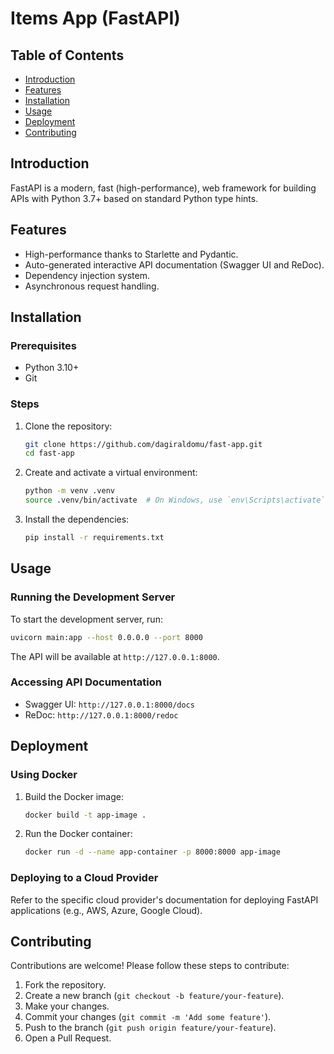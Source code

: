 
# Items App (FastAPI)

## Table of Contents
- [Introduction](#introduction)
- [Features](#features)
- [Installation](#installation)
- [Usage](#usage)
- [Deployment](#deployment)
- [Contributing](#contributing)

## Introduction
FastAPI is a modern, fast (high-performance), web framework for building APIs with Python 3.7+ based on standard Python type hints.

## Features
- High-performance thanks to Starlette and Pydantic.
- Auto-generated interactive API documentation (Swagger UI and ReDoc).
- Dependency injection system.
- Asynchronous request handling.

## Installation

### Prerequisites
- Python 3.10+
- Git

### Steps
1. Clone the repository:
    ```bash
    git clone https://github.com/dagiraldomu/fast-app.git
    cd fast-app
    ```

2. Create and activate a virtual environment:
    ```bash
    python -m venv .venv
    source .venv/bin/activate  # On Windows, use `env\Scripts\activate`
    ```

3. Install the dependencies:
    ```bash
    pip install -r requirements.txt
    ```

## Usage

### Running the Development Server
To start the development server, run:
```bash
uvicorn main:app --host 0.0.0.0 --port 8000
```
The API will be available at `http://127.0.0.1:8000`.

### Accessing API Documentation
- Swagger UI: `http://127.0.0.1:8000/docs`
- ReDoc: `http://127.0.0.1:8000/redoc`

## Deployment
### Using Docker
1. Build the Docker image:
    ```bash
    docker build -t app-image .
    ```

2. Run the Docker container:
    ```bash
    docker run -d --name app-container -p 8000:8000 app-image
    ```

### Deploying to a Cloud Provider
Refer to the specific cloud provider's documentation for deploying FastAPI applications (e.g., AWS, Azure, Google Cloud).

## Contributing
Contributions are welcome! Please follow these steps to contribute:
1. Fork the repository.
2. Create a new branch (`git checkout -b feature/your-feature`).
3. Make your changes.
4. Commit your changes (`git commit -m 'Add some feature'`).
5. Push to the branch (`git push origin feature/your-feature`).
6. Open a Pull Request.

